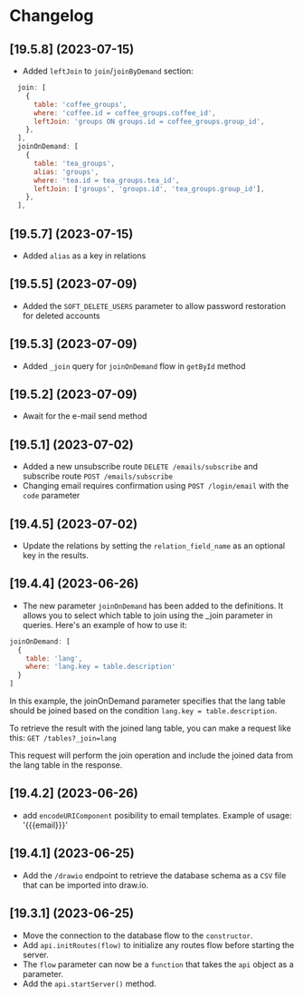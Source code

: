 # Changelog

## [19.5.8] (2023-07-15)

* Added `leftJoin` to `join`/`joinByDemand` section:

```javascript
  join: [
    {
      table: 'coffee_groups',
      where: 'coffee.id = coffee_groups.coffee_id',
      leftJoin: 'groups ON groups.id = coffee_groups.group_id',
    },
  ],
  joinOnDemand: [
    {
      table: 'tea_groups',
      alias: 'groups',
      where: 'tea.id = tea_groups.tea_id',
      leftJoin: ['groups', 'groups.id', 'tea_groups.group_id'],
    },
  ],
```

## [19.5.7] (2023-07-15)

* Added `alias` as a key in relations

## [19.5.5] (2023-07-09)

* Added the `SOFT_DELETE_USERS` parameter to allow password restoration for deleted accounts

## [19.5.3] (2023-07-09)

* Added `_join` query for `joinOnDemand` flow in `getById` method

## [19.5.2] (2023-07-09)

* Await for the e-mail send method

## [19.5.1] (2023-07-02)

* Added a new unsubscribe route `DELETE /emails/subscribe` and subscribe route `POST /emails/subscribe`
* Changing email requires confirmation using `POST /login/email` with the `code` parameter

## [19.4.5] (2023-07-02)

* Update the relations by setting the `relation_field_name` as an optional key in the results.

## [19.4.4] (2023-06-26)

* The new parameter `joinOnDemand` has been added to the definitions. It allows you to select which table to join using the _join parameter in queries. Here's an example of how to use it:
```javascript
joinOnDemand: [
  {
    table: 'lang',
    where: 'lang.key = table.description'
  }
]
```

In this example, the joinOnDemand parameter specifies that the lang table should be joined based on the condition `lang.key = table.description`.

To retrieve the result with the joined lang table, you can make a request like this: `GET /tables?_join=lang`

This request will perform the join operation and include the joined data from the lang table in the response.

## [19.4.2] (2023-06-26)

* add `encodeURIComponent` posibility to email templates. Example of usage: '{{{email}}}'

## [19.4.1] (2023-06-25)

* Add the `/drawio` endpoint to retrieve the database schema as a `CSV` file that can be imported into draw.io.

## [19.3.1] (2023-06-25)

* Move the connection to the database flow to the `constructor`.
* Add `api.initRoutes(flow)` to initialize any routes flow before starting the server.
* The `flow` parameter can now be a `function` that takes the `api` object as a parameter.
* Add the `api.startServer()` method.
